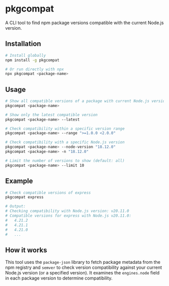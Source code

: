 # pkgcompat

A CLI tool to find npm package versions compatible with the current Node.js version.

## Installation

```bash
# Install globally
npm install -g pkgcompat

# Or run directly with npx
npx pkgcompat <package-name>
```

## Usage

```bash
# Show all compatible versions of a package with current Node.js version
pkgcompat <package-name>

# Show only the latest compatible version
pkgcompat <package-name> --latest

# Check compatibility within a specific version range
pkgcompat <package-name> --range ">=1.0.0 <2.0.0"

# Check compatibility with a specific Node.js version
pkgcompat <package-name> --node-version "18.12.0"
pkgcompat <package-name> -n "18.12.0"

# Limit the number of versions to show (default: all)
pkgcompat <package-name> --limit 10
```

## Example

```bash
# Check compatible versions of express
pkgcompat express

# Output:
# Checking compatibility with Node.js version: v20.11.0
# Compatible versions for express with Node.js v20.11.0:
#   4.21.2
#   4.21.1
#   4.21.0
#   ...
```

## How it works

This tool uses the `package-json` library to fetch package metadata from the npm registry and `semver` to check version compatibility against your current Node.js version (or a specified version). It examines the `engines.node` field in each package version to determine compatibility.
